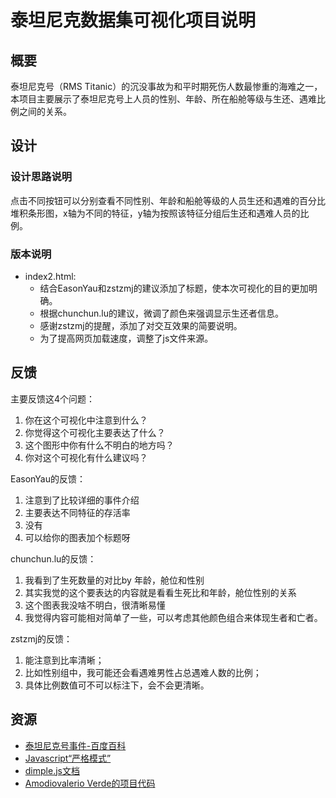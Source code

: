# 泰坦尼克数据集可视化项目说明

## 概要
泰坦尼克号（RMS Titanic）的沉没事故为和平时期死伤人数最惨重的海难之一，本项目主要展示了泰坦尼克号上人员的性别、年龄、所在船舱等级与生还、遇难比例之间的关系。
## 设计
### 设计思路说明
点击不同按钮可以分别查看不同性别、年龄和船舱等级的人员生还和遇难的百分比堆积条形图，x轴为不同的特征，y轴为按照该特征分组后生还和遇难人员的比例。 
### 版本说明
* index2.html:
    * 结合EasonYau和zstzmj的建议添加了标题，使本次可视化的目的更加明确。  
    * 根据chunchun.lu的建议，微调了颜色来强调显示生还者信息。
    * 感谢zstzmj的提醒，添加了对交互效果的简要说明。
    * 为了提高网页加载速度，调整了js文件来源。  
## 反馈
主要反馈这4个问题：
1. 你在这个可视化中注意到什么？
2. 你觉得这个可视化主要表达了什么？
3. 这个图形中你有什么不明白的地方吗？
4. 你对这个可视化有什么建议吗？

EasonYau的反馈：
1. 注意到了比较详细的事件介绍
2. 主要表达不同特征的存活率
3. 没有
4. 可以给你的图表加个标题呀

chunchun.lu的反馈：
1. 我看到了生死数量的对比by 年龄，舱位和性别
2. 其实我觉的这个要表达的内容就是看看生死比和年龄，舱位性别的关系
3. 这个图表我没啥不明白，很清晰易懂
4. 我觉得内容可能相对简单了一些，可以考虑其他颜色组合来体现生者和亡者。

zstzmj的反馈：
1. 能注意到比率清晰；
2. 比如性别组中，我可能还会看遇难男性占总遇难人数的比例；
3. 具体比例数值可不可以标注下，会不会更清晰。


## 资源 
* [泰坦尼克号事件-百度百科](https://baike.baidu.com/item/%E6%B3%B0%E5%9D%A6%E5%B0%BC%E5%85%8B%E5%8F%B7/5677)
* [Javascript“严格模式”](http://www.ruanyifeng.com/blog/2013/01/javascript_strict_mode.html)
* [dimple.js文档](http://dimplejs.org/index.html)
* [Amodiovalerio Verde的项目代码](https://github.com/vverde/Udacity-Data-Analyst-Nanodegree-P6)
